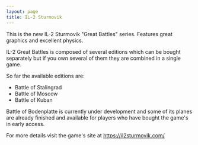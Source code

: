 ```yaml
---
layout: page
title: IL-2 Sturmovik
---
```

This is the new IL-2 Sturmovik "Great Battles" series. Features great graphics
and excellent physics.

IL-2 Great Battles is composed of several editions which can be bought separately
but if you own several of them they are combined in a single game.

So far the available editions are:
* Battle of Stalingrad
* Battle of Moscow
* Battle of Kuban

Battle of Bodenplatte is currently under development and some of its planes
are already finished and available for players who have bought the game's 
in early access.

For more details visit the game's site at https://il2sturmovik.com/
